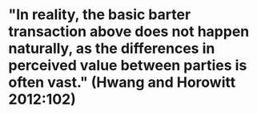 # "In reality, the basic barter transaction above does not happen naturally, as the differences in perceived value between parties is often vast." (Hwang and Horowitt 2012:102)